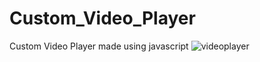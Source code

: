 # Custom_Video_Player
Custom Video Player made using javascript
![videoplayer](https://user-images.githubusercontent.com/66320171/123747420-8fa9d000-d8d0-11eb-9ae8-45cc77b09a97.gif)

